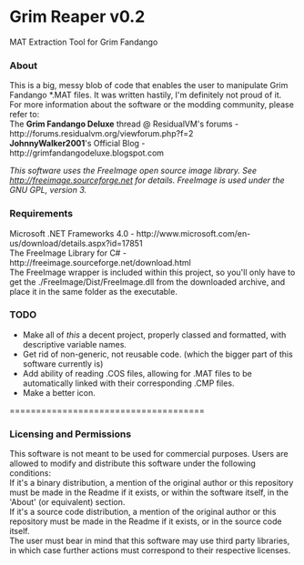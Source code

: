 Grim Reaper v0.2
===============

MAT Extraction Tool for Grim Fandango

<h3>About</h3>
This is a big, messy blob of code that enables the user to manipulate Grim Fandango *.MAT files. It was written hastily, I'm definitely not proud of it.<br />
For more information about the software or the modding community, please refer to: <br />
The <b>Grim Fandango Deluxe</b> thread @ ResidualVM's forums - http://forums.residualvm.org/viewforum.php?f=2<br />
<b>JohnnyWalker2001</b>'s Official Blog - http://grimfandangodeluxe.blogspot.com <br />

<i>This software uses the FreeImage open source image library. See http://freeimage.sourceforge.net for details.
FreeImage is used under the GNU GPL, version 3.</i>

<h3>Requirements</h3>
Microsoft .NET Frameworks 4.0 - http://www.microsoft.com/en-us/download/details.aspx?id=17851<br />
The FreeImage Library for C# - http://freeimage.sourceforge.net/download.html <br /> The FreeImage wrapper is included within this project, so you'll only have to get the ./FreeImage/Dist/FreeImage.dll from the downloaded archive, and place it in the same folder as the executable.

<h3>TODO</h3>
<ul>
<li>Make all of <i>this</i> a decent project, properly classed and formatted, with descriptive variable names.</li>
<li>Get rid of non-generic, not reusable code. (which the bigger part of this software currently is) </li>
<li>Add ability of reading .COS files, allowing for .MAT files to be automatically linked with their corresponding .CMP files. </li>
<li>Make a better icon.</li>
</ul>


=====================================
<h3>Licensing and Permissions</h3>
This software is not meant to be used for commercial purposes. Users are allowed to modify and distribute this software under the following conditions:<br />
If it's a binary distribution, a mention of the original author or this repository must be made in the Readme if it exists, or within the software itself, in the 'About' (or equivalent) section.<br />
If it's a source code distribution, a mention of the original author or this repository must be made in the Readme if it exists, or in the source code itself.<br />
The user must bear in mind that this software may use third party libraries, in which case further actions must correspond to their respective licenses.
